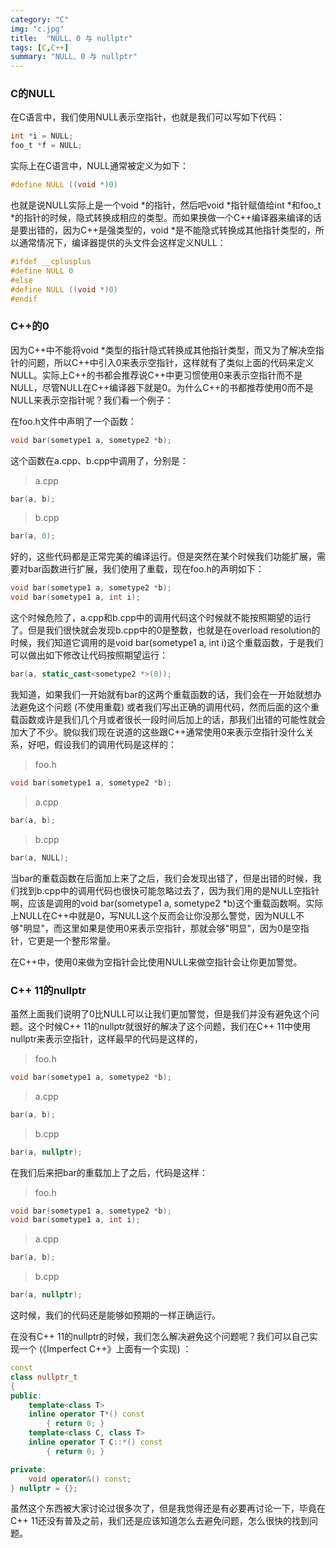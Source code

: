 ```yaml
---
category: "C"
img: "c.jpg"
title:  "NULL、0 与 nullptr"
tags: [C,C++]
summary: "NULL、0 与 nullptr"
---
```

### C的NULL

在C语言中，我们使用NULL表示空指针，也就是我们可以写如下代码：

```c
int *i = NULL;
foo_t *f = NULL;
```

实际上在C语言中，NULL通常被定义为如下：

```c
#define NULL ((void *)0)
```

也就是说NULL实际上是一个void *的指针，然后吧void *指针赋值给int *和foo_t *的指针的时候，隐式转换成相应的类型。而如果换做一个C++编译器来编译的话是要出错的，因为C++是强类型的，void *是不能隐式转换成其他指针类型的，所以通常情况下，编译器提供的头文件会这样定义NULL：

```c
#ifdef __cplusplus
#define NULL 0
#else
#define NULL ((void *)0)
#endif
```

### C++的0

因为C++中不能将void *类型的指针隐式转换成其他指针类型，而又为了解决空指针的问题，所以C++中引入0来表示空指针，这样就有了类似上面的代码来定义NULL。实际上C++的书都会推荐说C++中更习惯使用0来表示空指针而不是NULL，尽管NULL在C++编译器下就是0。为什么C++的书都推荐使用0而不是NULL来表示空指针呢？我们看一个例子：

在foo.h文件中声明了一个函数：

```cpp
void bar(sometype1 a, sometype2 *b);
```

这个函数在a.cpp、b.cpp中调用了，分别是：

> a.cpp

```cpp
bar(a, b);
```

> b.cpp

```cpp
bar(a, 0);
```

好的，这些代码都是正常完美的编译运行。但是突然在某个时候我们功能扩展，需要对bar函数进行扩展，我们使用了重载，现在foo.h的声明如下：

```cpp
void bar(sometype1 a, sometype2 *b);
void bar(sometype1 a, int i);
```

这个时候危险了，a.cpp和b.cpp中的调用代码这个时候就不能按照期望的运行了。但是我们很快就会发现b.cpp中的0是整数，也就是在overload resolution的时候，我们知道它调用的是void bar(sometype1 a, int i)这个重载函数，于是我们可以做出如下修改让代码按照期望运行：

```cpp
bar(a, static_cast<sometype2 *>(0));
```

我知道，如果我们一开始就有bar的这两个重载函数的话，我们会在一开始就想办法避免这个问题 (不使用重载) 或者我们写出正确的调用代码，然而后面的这个重载函数或许是我们几个月或者很长一段时间后加上的话，那我们出错的可能性就会加大了不少。貌似我们现在说道的这些跟C++通常使用0来表示空指针没什么关系，好吧，假设我们的调用代码是这样的：

> foo.h

```cpp
void bar(sometype1 a, sometype2 *b);
```

> a.cpp

```cpp
bar(a, b);
```

> b.cpp

```cpp
bar(a, NULL);
```

当bar的重载函数在后面加上来了之后，我们会发现出错了，但是出错的时候，我们找到b.cpp中的调用代码也很快可能忽略过去了，因为我们用的是NULL空指针啊，应该是调用的void bar(sometype1 a, sometype2 *b)这个重载函数啊。实际上NULL在C++中就是0，写NULL这个反而会让你没那么警觉，因为NULL不够"明显"，而这里如果是使用0来表示空指针，那就会够"明显"，因为0是空指针，它更是一个整形常量。

在C++中，使用0来做为空指针会比使用NULL来做空指针会让你更加警觉。

### C++ 11的nullptr

虽然上面我们说明了0比NULL可以让我们更加警觉，但是我们并没有避免这个问题。这个时候C++ 11的nullptr就很好的解决了这个问题，我们在C++ 11中使用nullptr来表示空指针，这样最早的代码是这样的，

> foo.h

```cpp
void bar(sometype1 a, sometype2 *b);
```

> a.cpp

```cpp
bar(a, b);
```

> b.cpp

```cpp
bar(a, nullptr);
```

在我们后来把bar的重载加上了之后，代码是这样：

> foo.h

```cpp
void bar(sometype1 a, sometype2 *b);
void bar(sometype1 a, int i);
```

> a.cpp

```cpp
bar(a, b);
```

> b.cpp

```cpp
bar(a, nullptr);
```

这时候，我们的代码还是能够如预期的一样正确运行。

在没有C++ 11的nullptr的时候，我们怎么解决避免这个问题呢？我们可以自己实现一个 (《Imperfect C++》上面有一个实现) ：

```cpp
const
class nullptr_t
{
public:
    template<class T>
    inline operator T*() const
        { return 0; }
    template<class C, class T>
    inline operator T C::*() const
        { return 0; }

private:
    void operator&() const;
} nullptr = {};
```

虽然这个东西被大家讨论过很多次了，但是我觉得还是有必要再讨论一下，毕竟在C++ 11还没有普及之前，我们还是应该知道怎么去避免问题，怎么很快的找到问题。
